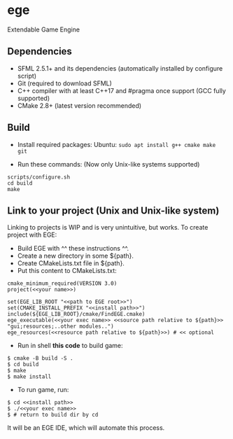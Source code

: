 # ege
Extendable Game Engine

## Dependencies
* SFML 2.5.1+ and its dependencies (automatically installed by configure script)
* Git (required to download SFML)
* C++ compiler with at least C++17 and #pragma once support (GCC fully supported)
* CMake 2.8+ (latest version recommended)

## Build
* Install required packages:
Ubuntu: ```sudo apt install g++ cmake make git```

* Run these commands:
(Now only Unix-like systems supported)
```
scripts/configure.sh
cd build
make
```

## Link to your project (Unix and Unix-like system)
Linking to projects is WIP and is very unintuitive, but works.
To create project with EGE:

* Build EGE with ^^ these instructions ^^.
* Create a new directory in some ${path}.
* Create CMakeLists.txt file in ${path}.
* Put this content to CMakeLists.txt:
```
cmake_minimum_required(VERSION 3.0)
project(<<your name>>)

set(EGE_LIB_ROOT "<<path to EGE root>>")
set(CMAKE_INSTALL_PREFIX "<<install path>>")
include(${EGE_LIB_ROOT}/cmake/FindEGE.cmake)
ege_executable(<<your exec name>> <<source path relative to ${path}>> "gui;resources;..other modules..")
ege_resources(<<resource path relative to ${path}>>) # << optional

```
* Run in shell **this code** to build game:
```
$ cmake -B build -S .
$ cd build
$ make
$ make install
```
* To run game, run:
```
$ cd <<install path>>
$ ./<<your exec name>>
$ # return to build dir by cd
```

It will be an EGE IDE, which will automate this process.
